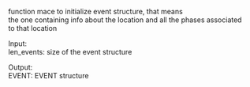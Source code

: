   function mace to initialize event structure, that means    
  the one containing info about the location and all the phases associated    
  to that location   
     
  Input:   
      len_events: size of the event structure   
     
  Output:   
      EVENT: EVENT structure   
